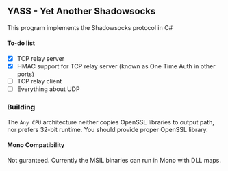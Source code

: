 ## YASS - Yet Another Shadowsocks ##
This program implements the Shadowsocks protocol in C#

#### To-do list ####
* [x] TCP relay server
* [x] HMAC support for TCP relay server (known as One Time Auth in other ports)
* [ ] TCP relay client
* [ ] Everything about UDP

### Building ###
The `Any CPU` architecture neither copies OpenSSL libraries to output path, nor prefers 32-bit runtime.
You should provide proper OpenSSL library.

#### Mono Compatibility ####
Not guranteed. Currently the MSIL binaries can run in Mono with DLL maps.
